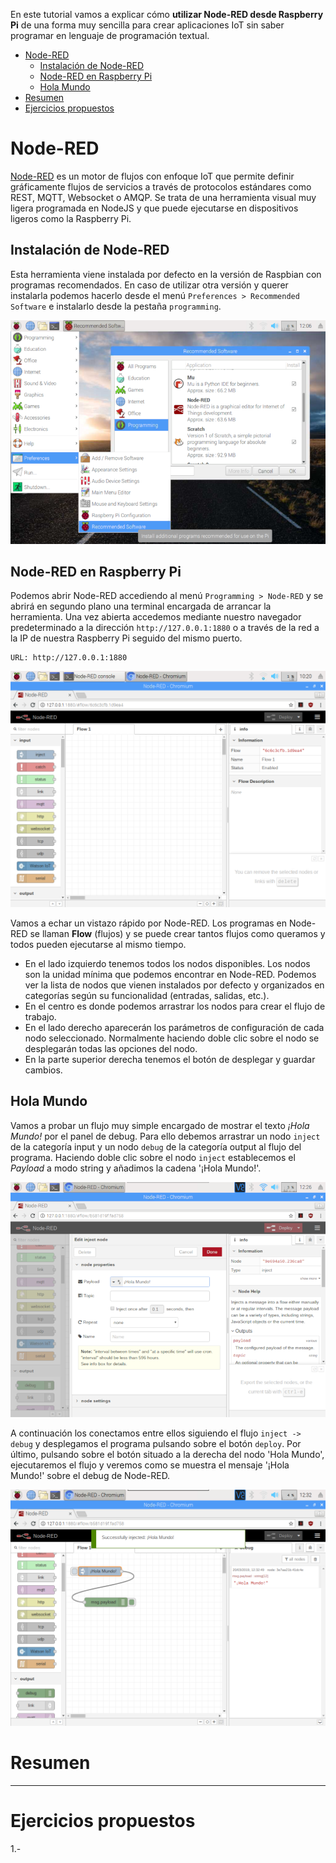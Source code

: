 En este tutorial vamos a explicar cómo **utilizar Node-RED desde Raspberry Pi** de una forma muy sencilla para crear aplicaciones IoT sin saber programar en lenguaje de programación textual.

<div class="toc">

- [Node-RED](#node-red)
  - [Instalación de Node-RED](#instalaci%C3%B3n-de-node-red)
  - [Node-RED en Raspberry Pi](#node-red-en-raspberry-pi)
  - [Hola Mundo](#hola-mundo)
- [Resumen](#resumen)
- [Ejercicios propuestos](#ejercicios-propuestos)

</div>

# Node-RED

[Node-RED](https://nodered.org/) es un motor de flujos con enfoque IoT que permite definir gráficamente flujos de servicios a través de protocolos estándares como REST, MQTT, Websocket o AMQP. Se trata de una herramienta visual muy ligera programada en NodeJS y que puede ejecutarse en dispositivos ligeros como la Raspberry Pi.

## Instalación de Node-RED

Esta herramienta viene instalada por defecto en la versión de Raspbian con programas recomendados. En caso de utilizar otra versión y querer instalarla podemos hacerlo desde el menú `Preferences > Recommended Software` e instalarlo desde la pestaña `programming`.

![](img/software.png)

## Node-RED en Raspberry Pi

Podemos abrir Node-RED accediendo al menú `Programming > Node-RED` y se abrirá en segundo plano una terminal encargada de arrancar la herramienta. Una vez abierta accedemos mediante nuestro navegador predeterminado a la dirección `http://127.0.0.1:1880` o a través de la red a la IP de nuestra Raspberry Pi seguido del mismo puerto.

```
URL: http://127.0.0.1:1880
```

![](img/node-red.png)

Vamos a echar un vistazo rápido por Node-RED. Los programas en Node-RED se llaman **Flow** (flujos) y se puede crear tantos flujos como queramos y todos pueden ejecutarse al mismo tiempo.

- En el lado izquierdo tenemos todos los nodos disponibles. Los nodos son la unidad mínima que podemos encontrar en Node-RED. Podemos ver la lista de nodos que vienen instalados por defecto y organizados en categorías según su funcionalidad (entradas, salidas, etc.).
- En el centro es donde podemos arrastrar los nodos para crear el flujo de trabajo.
- En el lado derecho aparecerán los parámetros de configuración de cada nodo seleccionado. Normalmente haciendo doble clic sobre el nodo se desplegarán todas las opciones del nodo.
- En la parte superior derecha tenemos el botón de desplegar y guardar cambios.

## Hola Mundo

Vamos a probar un flujo muy simple encargado de mostrar el texto *¡Hola Mundo!* por el panel de debug. Para ello debemos arrastrar un nodo `inject` de la categoría input y un nodo `debug` de la categoría output al flujo del programa. Haciendo doble clic sobre el nodo `inject` establecemos el *Payload* a modo string y añadimos la cadena '¡Hola Mundo!'.

![](img/inject.png)

A continuación los conectamos entre ellos siguiendo el flujo `inject -> debug` y desplegamos el programa pulsando sobre el botón `deploy`. Por último, pulsando sobre el botón situado a la derecha del nodo 'Hola Mundo', ejecutaremos el flujo y veremos como se muestra el mensaje '¡Hola Mundo!' sobre el debug de Node-RED.

![](img/debug.png)

# Resumen

---

# Ejercicios propuestos

1.- 
